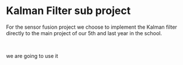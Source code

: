 # Kalman Filter sub project

For the sensor fusion project we choose to implement the Kalman filter directly to the main project of our 5th and last year in the school.

<br />

we are going to use it 
